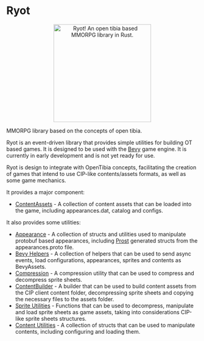 # Ryot

<div style="text-align: center;">
<img src="https://raw.githubusercontent.com/opentibiabr/Ryot/ae87fdf207d540c901c9c03bb6bbdd0abb8027e4/ryot_compass/assets/ryot_mascot.png" width="256" height="256"  alt="Ryot! An open tibia based MMORPG library in Rust."/>
</div>

MMORPG library based on the concepts of open tibia.

Ryot is an event-driven library that provides simple utilities for building OT based games.
It is designed to be used with the [Bevy](https://bevyengine.org/) game engine.
It is currently in early development and is not yet ready for use.

Ryot is design to integrate with OpenTibia concepts, facilitating the creation
of games that intend to use CIP-like contents/assets formats, as well as some
game mechanics.

It provides a major component:

- [ContentAssets](src/bevy_ryot/mod.rs) - A collection of content assets that
  can be loaded into the game, including appearances.dat, catalog and configs.

It also provides some utilities:

- [Appearance](src/bevy_ryot/appearances.rs) - A collection of structs and utilities used to
  manipulate protobuf based appearances, including [Prost](https://docs.rs/prost-build/latest/prost_build/) generated structs
  from the appearances.proto file.
- [Bevy Helpers](src/bevy_ryot) - A collection of helpers that can be used to send async events,
  load configurations, appearances, sprites and contents as BevyAssets.
- [Compression](src/compression.rs) - A compression utility that can be used to compress
  and decompress sprite sheets.
- [ContentBuilder](src/build/content.rs) - A builder that can be used to build
  content assets from the CIP client content folder, decompressing sprite sheets and
  copying the necessary files to the assets folder.
- [Sprite Utilities](src/sprites) - Functions that can be used to decompress, manipulate
  and load sprite sheets as game assets, taking into considerations CIP-like sprite sheets
  structures.
- [Content Utilities](src/content.rs) - A collection of structs that can be used to manipulate
  contents, including configuring and loading them.
